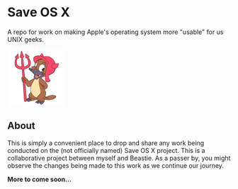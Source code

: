Save OS X
=========

A repo for work on making Apple's operating system more "usable" for us UNIX geeks.

![alt text](img/hexley.png)

About
-----

This is simply a convenient place to drop and share any work being conducted on the (not officially named) Save OS X project. This is a collaborative project between myself and Beastie. As a passer by, you might observe the changes being made to this work as we continue our journey.

**More to come soon...** 
